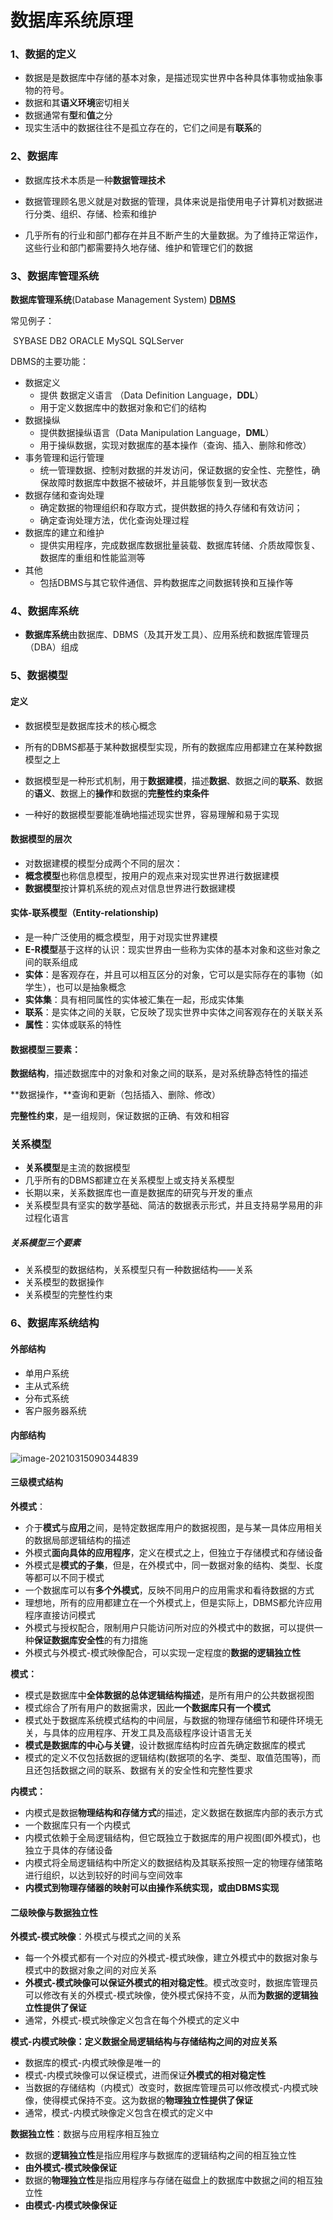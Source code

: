 # 数据库系统原理

### 1、数据的定义

- 数据是是数据库中存储的基本对象，是描述现实世界中各种具体事物或抽象事物的符号。
- 数据和其**语义环境**密切相关
-  数据通常有**型**和**值**之分
- 现实生活中的数据往往不是孤立存在的，它们之间是有**联系**的



### 2、数据库

- 数据库技术本质是一种**数据管理技术**

- 数据管理顾名思义就是对数据的管理，具体来说是指使用电子计算机对数据进行分类、组织、存储、检索和维护

- 几乎所有的行业和部门都存在并且不断产生的大量数据。为了维持正常运作，这些行业和部门都需要持久地存储、维护和管理它们的数据



### 3、数据库管理系统

**数据库管理系统**(Database Management  System)	**<u>DBMS</u>**

常见例子：

​	SYBASE	DB2	ORACLE	MySQL SQLServer

DBMS的主要功能：

- 数据定义	
  - 提供  数据定义语言	（Data Definition  Language，**DDL**）
  - 用于定义数据库中的数据对象和它们的结构
- 数据操纵
  - 提供数据操纵语言（Data Manipulation Language，**DML**）
  - 用于操纵数据，实现对数据库的基本操作（查询、插入、删除和修改）
- 事务管理和运行管理
  - 统一管理数据、控制对数据的并发访问，保证数据的安全性、完整性，确保故障时数据库中数据不被破坏，并且能够恢复到一致状态
- 数据存储和查询处理
  - 确定数据的物理组织和存取方式，提供数据的持久存储和有效访问；
  - 确定查询处理方法，优化查询处理过程
- 数据库的建立和维护
  - 提供实用程序，完成数据库数据批量装载、数据库转储、介质故障恢复、数据库的重组和性能监测等
- 其他
  - 包括DBMS与其它软件通信、异构数据库之间数据转换和互操作等

### 4、数据库系统

-  **数据库系统**由数据库、DBMS（及其开发工具）、应用系统和数据库管理员（DBA）组成

### 5、数据模型

#### 定义

- 数据模型是数据库技术的核心概念
- 所有的DBMS都基于某种数据模型实现，所有的数据库应用都建立在某种数据模型之上
- 数据模型是一种形式机制，用于**数据建模**，描述**数据**、数据之间的**联系**、数据的**语义**、数据上的**操作**和数据的**完整性约束条件**

- 一种好的数据模型要能准确地描述现实世界，容易理解和易于实现

#### 数据模型的层次

-  对数据建模的模型分成两个不同的层次：
  -  **概念模型**也称信息模型，按用户的观点来对现实世界进行数据建模
  -  **数据模型**按计算机系统的观点对信息世界进行数据建模



#### 实体-联系模型（Entity-relationship)

- 是一种广泛使用的概念模型，用于对现实世界建模
-  **E-R模型**基于这样的认识：现实世界由一些称为实体的基本对象和这些对象之间的联系组成
  -  **实体**：是客观存在，并且可以相互区分的对象，它可以是实际存在的事物（如学生），也可以是抽象概念
  -  **实体集**：具有相同属性的实体被汇集在一起，形成实体集
  -  **联系**：是实体之间的关联，它反映了现实世界中实体之间客观存在的关联关系
  -  **属性**：实体或联系的特性

#### 数据模型三要素：

**数据结构**，描述数据库中的对象和对象之间的联系，是对系统静态特性的描述

**数据操作，**查询和更新（包括插入、删除、修改）

**完整性约束**，是一组规则，保证数据的正确、有效和相容



### 关系模型

- **关系模型**是主流的数据模型
- 几乎所有的DBMS都建立在关系模型上或支持关系模型
- 长期以来，关系数据库也一直是数据库的研究与开发的重点
- 关系模型具有坚实的数学基础、简洁的数据表示形式，并且支持易学易用的非过程化语言

##### 关系模型三个要素

- 关系模型的数据结构，关系模型只有一种数据结构——关系
- 关系模型的数据操作
- 关系模型的完整性约束



### 6、数据库系统结构

#### 外部结构

- 单用户系统
- 主从式系统
- 分布式系统
- 客户服务器系统

#### 内部结构

![image-20210315090344839](数据库系统原理.assets/image-20210315090344839.png)

#### 三级模式结构

**外模式**：

-  介于**模式**与**应用**之间，是特定数据库用户的数据视图，是与某一具体应用相关的数据局部逻辑结构的描述
-  外模式**面向具体的应用程序**，定义在模式之上，但独立于存储模式和存储设备
-  外模式是**模式的子集**，但是，在外模式中，同一数据对象的结构、类型、长度等都可以不同于模式
-  一个数据库可以有**多个外模式**，反映不同用户的应用需求和看待数据的方式
-  理想地，所有的应用都建立在一个外模式上，但是实际上，DBMS都允许应用程序直接访问模式
-  外模式与授权配合，限制用户只能访问所对应的外模式中的数据，可以提供一种**保证数据库安全性**的有力措施
-  外模式与外模式-模式映像配合，可以实现一定程度的**数据的逻辑独立性**

**模式：**

-  模式是数据库中**全体数据的总体逻辑结构描述**，是所有用户的公共数据视图
-  模式综合了所有用户的数据需求，因此**一个数据库只有一个模式**
-  模式处于数据库系统模式结构的中间层，与数据的物理存储细节和硬件环境无关，与具体的应用程序、开发工具及高级程序设计语言无关
-  **模式是数据库的中心与关键**，设计数据库结构时应首先确定数据库的模式
-  模式的定义不仅包括数据的逻辑结构(数据项的名字、类型、取值范围等)，而且还包括数据之间的联系、数据有关的安全性和完整性要求

**内模式：**

-  内模式是数据**物理结构和存储方式**的描述，定义数据在数据库内部的表示方式
-  一个数据库只有一个内模式
-  内模式依赖于全局逻辑结构，但它既独立于数据库的用户视图(即外模式)，也独立于具体的存储设备
-  内模式将全局逻辑结构中所定义的数据结构及其联系按照一定的物理存储策略进行组织，以达到较好的时间与空间效率
-  **内模式到物理存储器的映射可以由操作系统实现，或由DBMS实现**

#### 二级映像与数据独立性

**外模式-模式映像**：外模式与模式之间的关系

-  每一个外模式都有一个对应的外模式-模式映像，建立外模式中的数据对象与模式中的数据对象之间的对应关系
-  **外模式-模式映像可以保证外模式的相对稳定性**。模式改变时，数据库管理员可以修改有关的外模式-模式映像，使外模式保持不变，从而**为数据的逻辑独立性提供了保证**
-  通常，外模式-模式映像定义包含在每个外模式的定义中

**模式-内模式映像：**定义数据**全局逻辑结构与存储结构之间的对应关系**

-  数据库的模式-内模式映像是唯一的
-  模式-内模式映像可以保证模式，进而保证**外模式的相对稳定性**
-  当数据的存储结构（内模式）改变时，数据库管理员可以修改模式-内模式映像，使得模式保持不变。这为数据的**物理独立性提供了保证**
-  通常，模式-内模式映像定义包含在模式的定义中

**数据独立性**：数据与应用程序相互独立

-  数据的**逻辑独立性**是指应用程序与数据库的逻辑结构之间的相互独立性
  -  **由外模式-模式映像保证**
-  数据的**物理独立性**是指应用程序与存储在磁盘上的数据库中数据之间的相互独立性
  -  **由模式-内模式映像保证**